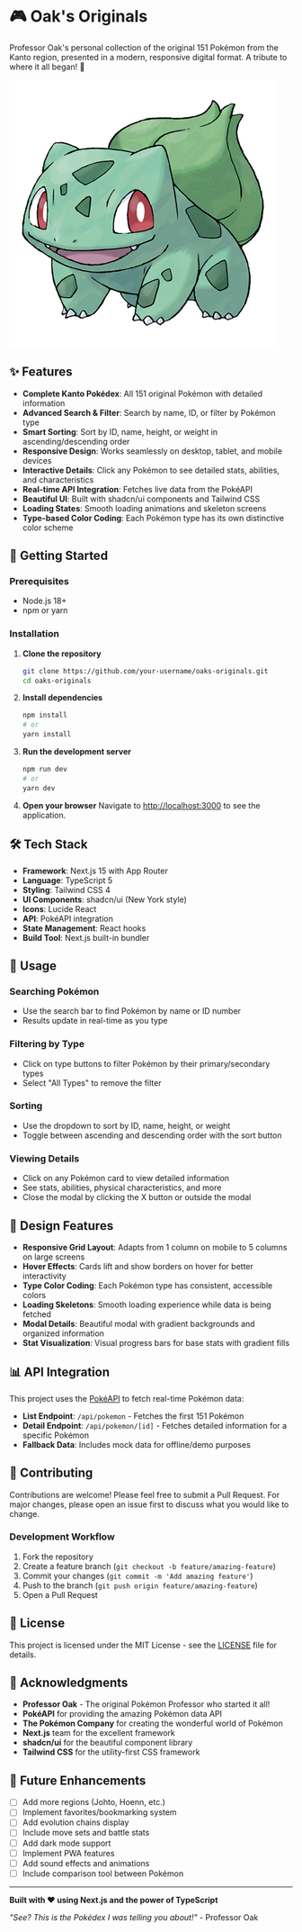 # 🎮 Oak's Originals

Professor Oak's personal collection of the original 151 Pokémon from the Kanto region, presented in a modern, responsive digital format. A tribute to where it all began! 🌟

![Oak's Originals Screenshot](https://raw.githubusercontent.com/PokeAPI/sprites/master/sprites/pokemon/other/official-artwork/1.png)

## ✨ Features

- **Complete Kanto Pokédex**: All 151 original Pokémon with detailed information
- **Advanced Search & Filter**: Search by name, ID, or filter by Pokémon type
- **Smart Sorting**: Sort by ID, name, height, or weight in ascending/descending order
- **Responsive Design**: Works seamlessly on desktop, tablet, and mobile devices
- **Interactive Details**: Click any Pokémon to see detailed stats, abilities, and characteristics
- **Real-time API Integration**: Fetches live data from the PokéAPI
- **Beautiful UI**: Built with shadcn/ui components and Tailwind CSS
- **Loading States**: Smooth loading animations and skeleton screens
- **Type-based Color Coding**: Each Pokémon type has its own distinctive color scheme

## 🚀 Getting Started

### Prerequisites

- Node.js 18+ 
- npm or yarn

### Installation

1. **Clone the repository**
   ```bash
   git clone https://github.com/your-username/oaks-originals.git
   cd oaks-originals
   ```

2. **Install dependencies**
   ```bash
   npm install
   # or
   yarn install
   ```

3. **Run the development server**
   ```bash
   npm run dev
   # or
   yarn dev
   ```

4. **Open your browser**
   Navigate to [http://localhost:3000](http://localhost:3000) to see the application.

## 🛠️ Tech Stack

- **Framework**: Next.js 15 with App Router
- **Language**: TypeScript 5
- **Styling**: Tailwind CSS 4
- **UI Components**: shadcn/ui (New York style)
- **Icons**: Lucide React
- **API**: PokéAPI integration
- **State Management**: React hooks
- **Build Tool**: Next.js built-in bundler

## 📱 Usage

### Searching Pokémon
- Use the search bar to find Pokémon by name or ID number
- Results update in real-time as you type

### Filtering by Type
- Click on type buttons to filter Pokémon by their primary/secondary types
- Select "All Types" to remove the filter

### Sorting
- Use the dropdown to sort by ID, name, height, or weight
- Toggle between ascending and descending order with the sort button

### Viewing Details
- Click on any Pokémon card to view detailed information
- See stats, abilities, physical characteristics, and more
- Close the modal by clicking the X button or outside the modal

## 🎨 Design Features

- **Responsive Grid Layout**: Adapts from 1 column on mobile to 5 columns on large screens
- **Hover Effects**: Cards lift and show borders on hover for better interactivity
- **Type Color Coding**: Each Pokémon type has consistent, accessible colors
- **Loading Skeletons**: Smooth loading experience while data is being fetched
- **Modal Details**: Beautiful modal with gradient backgrounds and organized information
- **Stat Visualization**: Visual progress bars for base stats with gradient fills

## 📊 API Integration

This project uses the [PokéAPI](https://pokeapi.co/) to fetch real-time Pokémon data:

- **List Endpoint**: `/api/pokemon` - Fetches the first 151 Pokémon
- **Detail Endpoint**: `/api/pokemon/[id]` - Fetches detailed information for a specific Pokémon
- **Fallback Data**: Includes mock data for offline/demo purposes

## 🤝 Contributing

Contributions are welcome! Please feel free to submit a Pull Request. For major changes, please open an issue first to discuss what you would like to change.

### Development Workflow

1. Fork the repository
2. Create a feature branch (`git checkout -b feature/amazing-feature`)
3. Commit your changes (`git commit -m 'Add amazing feature'`)
4. Push to the branch (`git push origin feature/amazing-feature`)
5. Open a Pull Request

## 📝 License

This project is licensed under the MIT License - see the [LICENSE](LICENSE) file for details.

## 🙏 Acknowledgments

- **Professor Oak** - The original Pokémon Professor who started it all!
- **PokéAPI** for providing the amazing Pokémon data API
- **The Pokémon Company** for creating the wonderful world of Pokémon
- **Next.js** team for the excellent framework
- **shadcn/ui** for the beautiful component library
- **Tailwind CSS** for the utility-first CSS framework

## 🎯 Future Enhancements

- [ ] Add more regions (Johto, Hoenn, etc.)
- [ ] Implement favorites/bookmarking system
- [ ] Add evolution chains display
- [ ] Include move sets and battle stats
- [ ] Add dark mode support
- [ ] Implement PWA features
- [ ] Add sound effects and animations
- [ ] Include comparison tool between Pokémon

---

**Built with ❤️ using Next.js and the power of TypeScript**

*"See? This is the Pokédex I was telling you about!"* - Professor Oak